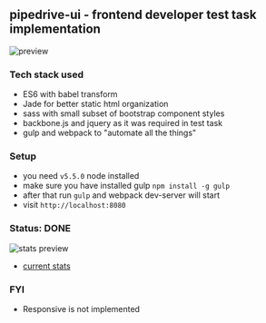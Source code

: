 ## pipedrive-ui - frontend developer test task implementation

![preview](https://d1ro8r1rbfn3jf.cloudfront.net/ms_53232/HlS6kf0WAt27McHxiIwlHhY0srB8lr/Pipedrive%2B2016-03-07%2B22-36-41.png?Expires=1457469409&Signature=jw9vhbm4aCwrb3Hh40V3usutGExrQxOzgJVe~6hHpKUg9tupbeZFp0sgllvHNtRrnV3BzAbMH6Sq~~TXkp0wnm-LclcJJFR9pNSzLcRKswrvGqiiCQNjUEhjOCVnO~nJw~-jcaheiIJvwN3X5cQ1EYxg6ih5kvMpCwoFNpR7JDwMBquzfq~gZ6LPYlThi7y1psPaoTbOxgWaDczsurM-CWN14rZPMPZzatNghDB7LTqy9CH5kr34fgymiyyGUVpLcUlvX0vF8mpOEgcRzQl1yZJT2PTsbegS8fjjdg0g41x~k6fMpXrSoFYRI4-K1X~uML-Omvzbp~zbdhBhoVhBzg__&Key-Pair-Id=APKAJHEJJBIZWFB73RSA)

### Tech stack used

* ES6 with babel transform
* Jade for better static html organization
* sass with small subset of bootstrap component styles
* backbone.js and jquery as it was required in test task
* gulp and webpack to "automate all the things"

### Setup

* you need `v5.5.0` node installed
* make sure you have installed gulp `npm install -g gulp`
* after that run `gulp` and webpack dev-server will start
* visit `http://localhost:8080`

### Status: DONE
![stats preview](https://api.monosnap.com/rpc/file/download?id=7Y3BqjLj594MyOfUSndC1qIWJrcZ3U)

* [current stats](https://wakatime.com/@strangeworks/projects/qdqkvuoaos?start=2016-03-03&end=2016-03-09)

### FYI

* Responsive is not implemented
